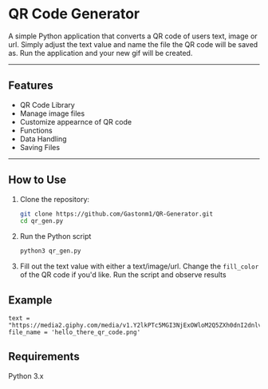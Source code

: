 # QR Code Generator

A simple Python application that converts a QR code of users text, image or url. Simply adjust the text value and name the file the QR code will be saved as. Run the application and your new gif will be created.

---

## Features

- QR Code Library
- Manage image files
- Customize appearnce of QR code
- Functions
- Data Handling
- Saving Files

---

## How to Use

1. Clone the repository:
   ```bash
   git clone https://github.com/Gastonm1/QR-Generator.git
   cd qr_gen.py
   ```
2. Run the Python script

   ```bash
   python3 qr_gen.py

   ```

3. Fill out the text value with either a text/image/url.
   Change the `fill_color` of the QR code if you'd like.
   Run the script and observe results

## Example

    text = "https://media2.giphy.com/media/v1.Y2lkPTc5MGI3NjExOWloM2Q5ZXh0dnI2dnlvamhkMDVzODd6Z2o2Ynh2eGU2MDM3NjVydSZlcD12MV9pbnRlcm5hbF9naWZfYnlfaWQmY3Q9Zw/xTiIzJSKB4l7xTouE8/giphy.gif"
    file_name = 'hello_there_qr_code.png'

## Requirements

Python 3.x
